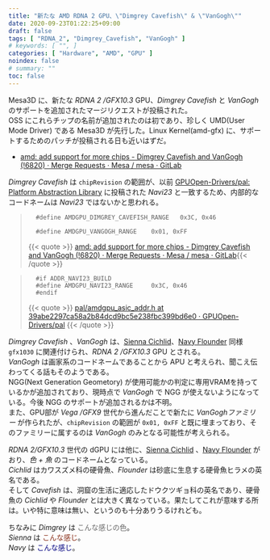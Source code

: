 ```yaml
---
title: "新たな AMD RDNA 2 GPU、\"Dimgrey Cavefish\" & \"VanGogh\""
date: 2020-09-23T01:22:25+09:00
draft: false
tags: [ "RDNA_2", "Dimgrey_Cavefish", "VanGogh" ]
# keywords: [ "", ]
categories: [ "Hardware", "AMD", "GPU" ]
noindex: false
# summary: ""
toc: false
---
```


Mesa3D に、新たな *RDNA 2 /GFX10.3* GPU、*Dimgrey Cavefish* と *VanGogh* のサポートを追加されたマージリクエストが投稿された。  
OSS にこれらチップの名前が追加されたのは初であり、珍しく UMD(User Mode Driver) である Mesa3D が先行した。Linux Kernel(amd-gfx) に、サポートするためのパッチが投稿される日も近いはずだ。  

 * [amd: add support for more chips - Dimgrey Cavefish and VanGogh (!6820) · Merge Requests · Mesa / mesa · GitLab](https://gitlab.freedesktop.org/mesa/mesa/-/merge_requests/6820)

*Dimgrey Cavefish* は `chipRevision` の範囲が、以前 [GPUOpen-Drivers/pal: Platform Abstraction Library](https://github.com/GPUOpen-Drivers/pal) に投稿された *Navi23* と一致するため、内部的なコードネームは *Navi23* ではないかと思われる。  

 >       #define AMDGPU_DIMGREY_CAVEFISH_RANGE   0x3C, 0x46
 >
 >       #define AMDGPU_VANGOGH_RANGE    0x01, 0xFF
 >
 > {{< quote >}} [amd: add support for more chips - Dimgrey Cavefish and VanGogh (!6820) · Merge Requests · Mesa / mesa · GitLab](https://gitlab.freedesktop.org/mesa/mesa/-/merge_requests/6820/diffs){{< /quote >}}

 >       #if ADDR_NAVI23_BUILD
 >       #define AMDGPU_NAVI23_RANGE     0x3C, 0x46
 >       #endif
 >
 > {{< quote >}} [pal/amdgpu_asic_addr.h at 39abe2297ca58a2b84dcd9bc5e238fbc399bd6e0 · GPUOpen-Drivers/pal](https://github.com/GPUOpen-Drivers/pal/blob/39abe2297ca58a2b84dcd9bc5e238fbc399bd6e0/src/core/imported/addrlib/src/amdgpu_asic_addr.h#L115) {{< /quote >}}

*Dimgrey Cavefish* 、*VanGogh* は、[Sienna Cichlid](/tags/sienna_cichlid)、[Navy Flounder](/tags/navy_flounder) 同様 `gfx1030` に関連付けられ、*RDNA 2 /GFX10.3* GPU とされる。  
*VanGogh* は画家系のコードネームであることから APU と考えられ、聞こえ伝わってくる話もそのようである。  
NGG(Next Generation Geometory) が使用可能かの判定に専用VRAMを持っているかが追加されており、現時点で *VanGogh* で NGG が使えないようになっている。今後 NGG のサポートが追加されるかは不明。  
また、GPU部が *Vega /GFX9* 世代から進んだことで新たに *VanGoghファミリー* が作られたが、`chipRevision` の範囲が `0x01, 0xFF` と既に埋まっており、そのファミリーに属するのは *VanGogh* のみとなる可能性が考えられる。  

*RDNA 2/GFX10.3* 世代の dGPU には他に、[Sienna Cichlid](/tags/sienna_cichlid) 、[Navy Flounder](/tags/navy_flounder) がおり、*色 + 魚* のコードネームとなっている。  
*Cichlid* はカワスズメ科の硬骨魚、*Flounder* は砂底に生息する硬骨魚ヒラメの英名である。  
そして *Cavefish* は、洞窟の生活に適応したドウクツギョ科の英名であり、硬骨魚の *Cichlid* や *Flounder* とは大きく異なっている。果たしてこれが意味する所は。いや特に意味は無い、というのも十分ありうるけれども。  

ちなみに *Dimgrey* は <span style="color: dimgrey;">こんな感じの色</span>。  
*Sienna* は <span style="color: #882D17">こんな感じ</span>。  
*Navy* は <span style="color: #000080">こんな感じ</span>。  

